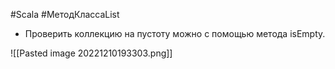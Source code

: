 #Scala #МетодКлассаList 

* Проверить коллекцию на пустоту можно с помощью метода isEmpty.

![[Pasted image 20221210193303.png]]